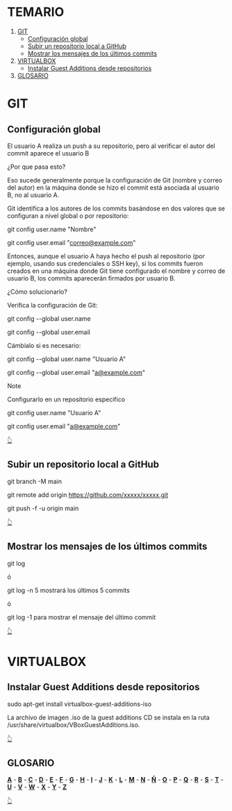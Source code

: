 # TEMARIO
1. [GIT](#git)
    * [Configuración global](#configuración-global) 
    * [Subir un repositorio local a GitHub](#subir-un-repositorio-local-a-github)
    * [Mostrar los mensajes de los últimos commits](#mostrar-los-mensajes-de-los-últimos-commits)
1. [VIRTUALBOX](#virtualbox)
    * [Instalar Guest Additions desde repositorios](#instalar-guest-additions-desde-repositorios)
1. [GLOSARIO](#glosario)


# GIT

## Configuración global
El usuario A realiza un push a su repositorio, pero al verificar el autor del commit aparece el usuario B 

¿Por que pasa esto?

Eso sucede generalmente porque la configuración de Git (nombre y correo del autor) en la máquina donde se hizo el commit está asociada al usuario B, no al usuario A.

Git identifica a los autores de los commits basándose en dos valores que se configuran a nivel global o por repositorio:

git config user.name "Nombre"

git config user.email "correo@example.com"

Entonces, aunque el usuario A haya hecho el push al repositorio (por ejemplo, usando sus credenciales o SSH key), si los commits fueron creados en una máquina donde Git tiene configurado el nombre y correo de usuario B, los commits aparecerán firmados por usuario B.

¿Cómo solucionarlo?

Verifica la configuración de Git:

git config --global user.name

git config --global user.email

Cámbialo si es necesario:

git config --global user.name "Usuario A"

git config --global user.email "a@example.com"

> [!Note]
>
> Configurarlo en un repositorio especifico 

git config user.name "Usuario A"

git config user.email "a@example.com"

[👆](#temario)

## Subir un repositorio local a GitHub

git branch -M main

git remote add origin https://github.com/xxxxx/xxxxx.git

git push -f -u origin main

[👆](#temario)

## Mostrar los mensajes de los últimos commits

git log

ó 

git log -n 5 mostrará los últimos 5 commits

ó 

git log -1 para mostrar el mensaje del último commit

[👆](#temario)

# VIRTUALBOX

## Instalar Guest Additions desde repositorios

sudo apt-get install virtualbox-guest-additions-iso

La archivo de imagen .iso de la guest additions CD se instala en la ruta /usr/share/virtualbox/VBoxGuestAdditions.iso. 

[👆](#temario)

## GLOSARIO

**[A](#a)** - **[B](#b)** - **[C](#c)** - **[D](#d)** - **[E](#e)** - **[F](#f)** - **[G](#g)** - **[H](#h)** - **[I](#i)** - **[J](#j)** - **[K](#k)** - **[L](#l)** - **[M](#m)** - **[N](#n)** - **[Ñ](#ñ)** - **[O](#o)** - **[P](#p)** - **[Q](#q)** - **[R](#r)** - **[S](#s)** - **[T](#t)** - **[U](#u)** - **[V](#v)** - **[W](#w)** - **[X](#x)** - **[Y](#y)** - **[Z](#z)**


[👆](#temario)

